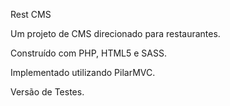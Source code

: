 Rest CMS

Um projeto de CMS direcionado para restaurantes.

Construído com PHP, HTML5 e SASS.

Implementado utilizando PilarMVC.

Versão de Testes.
